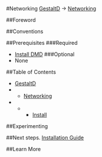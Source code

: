 #Networking
[GestaltD](../README.md) → [Networking](./README.md)

##Foreword

##Conventions

##Prerequisites
###Required
* [Install DMD](/dmd/README.md)
###Optional
* None

##Table of Contents
* [GestaltD](/README.md)
* * [Networking](./README.md)
* * * [Install](./install.md) 

##Experimenting

##Next steps.
    [Installation Guide](./install.md)

##Learn More

